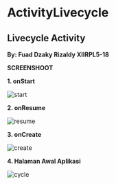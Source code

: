 # ActivityLivecycle
## Livecycle Activity

**By: Fuad Dzaky Rizaldy XIIRPL5-18**

**SCREENSHOOT**


**1. onStart**

![start](https://cloud.githubusercontent.com/assets/22310651/19862952/ef8bdc9c-9fc4-11e6-9c3e-22a2ee9283e0.PNG)

**2. onResume**

![resume](https://cloud.githubusercontent.com/assets/22310651/19862951/ef7eefb4-9fc4-11e6-90ae-3671c11d54ca.PNG)

**3. onCreate**

![create](https://cloud.githubusercontent.com/assets/22310651/19862941/e88c1006-9fc4-11e6-82f5-8d4a0f24af2b.PNG)

**4. Halaman Awal Aplikasi**

![cycle](https://cloud.githubusercontent.com/assets/22310651/19862940/e889cd14-9fc4-11e6-91df-2b1ac9d633f7.png)

